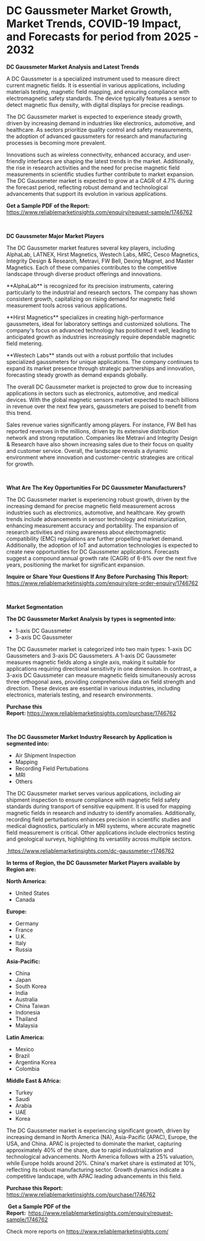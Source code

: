 <p><h1>DC Gaussmeter Market Growth, Market Trends, COVID-19 Impact, and Forecasts for period from 2025 - 2032</h1></p><p><strong>DC Gaussmeter Market Analysis and Latest Trends</strong></p>
<p><p>A DC Gaussmeter is a specialized instrument used to measure direct current magnetic fields. It is essential in various applications, including materials testing, magnetic field mapping, and ensuring compliance with electromagnetic safety standards. The device typically features a sensor to detect magnetic flux density, with digital displays for precise readings.</p><p>The DC Gaussmeter market is expected to experience steady growth, driven by increasing demand in industries like electronics, automotive, and healthcare. As sectors prioritize quality control and safety measurements, the adoption of advanced gaussmeters for research and manufacturing processes is becoming more prevalent. </p><p>Innovations such as wireless connectivity, enhanced accuracy, and user-friendly interfaces are shaping the latest trends in the market. Additionally, the rise in research activities and the need for precise magnetic field measurements in scientific studies further contribute to market expansion. The DC Gaussmeter market is expected to grow at a CAGR of 4.7% during the forecast period, reflecting robust demand and technological advancements that support its evolution in various applications.</p></p>
<p><strong>Get a Sample PDF of the Report:&nbsp;</strong> <a href="https://www.reliablemarketinsights.com/enquiry/request-sample/1746762?utm_campaign=2441&utm_medium=2&utm_source=Github&utm_content=ia&utm_term=09042025&utm_id=dc-gaussmeter">https://www.reliablemarketinsights.com/enquiry/request-sample/1746762</a></p>
<p>&nbsp;</p>
<p><strong>DC Gaussmeter Major Market Players</strong></p>
<p><p>The DC Gaussmeter market features several key players, including AlphaLab, LATNEX, Hirst Magnetics, Westech Labs, MRC, Cesco Magnetics, Integrity Design & Research, Metravi, FW Bell, Dexing Magnet, and Master Magnetics. Each of these companies contributes to the competitive landscape through diverse product offerings and innovations.</p><p>**AlphaLab** is recognized for its precision instruments, catering particularly to the industrial and research sectors. The company has shown consistent growth, capitalizing on rising demand for magnetic field measurement tools across various applications.</p><p>**Hirst Magnetics** specializes in creating high-performance gaussmeters, ideal for laboratory settings and customized solutions. The company's focus on advanced technology has positioned it well, leading to anticipated growth as industries increasingly require dependable magnetic field metering.</p><p>**Westech Labs** stands out with a robust portfolio that includes specialized gaussmeters for unique applications. The company continues to expand its market presence through strategic partnerships and innovation, forecasting steady growth as demand expands globally.</p><p>The overall DC Gaussmeter market is projected to grow due to increasing applications in sectors such as electronics, automotive, and medical devices. With the global magnetic sensors market expected to reach billions in revenue over the next few years, gaussmeters are poised to benefit from this trend.</p><p>Sales revenue varies significantly among players. For instance, FW Bell has reported revenues in the millions, driven by its extensive distribution network and strong reputation. Companies like Metravi and Integrity Design & Research have also shown increasing sales due to their focus on quality and customer service. Overall, the landscape reveals a dynamic environment where innovation and customer-centric strategies are critical for growth.</p></p>
<p>&nbsp;</p>
<p><strong>What Are The Key Opportunities For DC Gaussmeter Manufacturers?</strong></p>
<p><p>The DC Gaussmeter market is experiencing robust growth, driven by the increasing demand for precise magnetic field measurement across industries such as electronics, automotive, and healthcare. Key growth trends include advancements in sensor technology and miniaturization, enhancing measurement accuracy and portability. The expansion of research activities and rising awareness about electromagnetic compatibility (EMC) regulations are further propelling market demand. Additionally, the adoption of IoT and automation technologies is expected to create new opportunities for DC Gaussmeter applications. Forecasts suggest a compound annual growth rate (CAGR) of 6-8% over the next five years, positioning the market for significant expansion.</p></p>
<p><strong>Inquire or Share Your Questions If Any Before Purchasing This Report:</strong> <a href="https://www.reliablemarketinsights.com/enquiry/pre-order-enquiry/1746762?utm_campaign=2441&utm_medium=2&utm_source=Github&utm_content=ia&utm_term=09042025&utm_id=dc-gaussmeter">https://www.reliablemarketinsights.com/enquiry/pre-order-enquiry/1746762</a></p>
<p>&nbsp;</p>
<p><strong>Market Segmentation</strong></p>
<p><strong>The DC Gaussmeter Market Analysis by types is segmented into:</strong></p>
<p><ul><li>1-axis DC Gaussmeter</li><li>3-axis DC Gaussmeter</li></ul></p>
<p><p>The DC Gaussmeter market is categorized into two main types: 1-axis DC Gaussmeters and 3-axis DC Gaussmeters. A 1-axis DC Gaussmeter measures magnetic fields along a single axis, making it suitable for applications requiring directional sensitivity in one dimension. In contrast, a 3-axis DC Gaussmeter can measure magnetic fields simultaneously across three orthogonal axes, providing comprehensive data on field strength and direction. These devices are essential in various industries, including electronics, materials testing, and research environments.</p></p>
<p><strong>Purchase this Report:&nbsp;</strong><a href="https://www.reliablemarketinsights.com/purchase/1746762?utm_campaign=2441&utm_medium=2&utm_source=Github&utm_content=ia&utm_term=09042025&utm_id=dc-gaussmeter">https://www.reliablemarketinsights.com/purchase/1746762</a></p>
<p>&nbsp;</p>
<p><strong>The DC Gaussmeter Market Industry Research by Application is segmented into:</strong></p>
<p><ul><li>Air Shipment Inspection</li><li>Mapping</li><li>Recording Field Pertubations</li><li>MRI</li><li>Others</li></ul></p>
<p><p>The DC Gaussmeter market serves various applications, including air shipment inspection to ensure compliance with magnetic field safety standards during transport of sensitive equipment. It is used for mapping magnetic fields in research and industry to identify anomalies. Additionally, recording field perturbations enhances precision in scientific studies and medical diagnostics, particularly in MRI systems, where accurate magnetic field measurement is critical. Other applications include electronics testing and geological surveys, highlighting its versatility across multiple sectors.</p></p>
<p><a href="https://www.reliablemarketinsights.com/dc-gaussmeter-r1746762?utm_campaign=2441&utm_medium=2&utm_source=Github&utm_content=ia&utm_term=09042025&utm_id=dc-gaussmeter">&nbsp;https://www.reliablemarketinsights.com/dc-gaussmeter-r1746762</a></p>
<p><strong>In terms of Region, the DC Gaussmeter Market Players available by Region are:</strong></p>
<p>
    <p> <strong> North America: </strong>
        <ul>
            <li>United States</li>
            <li>Canada</li>
        </ul>
        </p> 
    <p> <strong> Europe: </strong>
        <ul>
            <li>Germany</li>
            <li>France</li>
            <li>U.K.</li>
            <li>Italy</li>
            <li>Russia</li>
        </ul>
        </p> 
    <p> <strong> Asia-Pacific: </strong>
        <ul>
            <li>China</li>
            <li>Japan</li>
            <li>South Korea</li>
            <li>India</li>
            <li>Australia</li>
            <li>China Taiwan</li>
            <li>Indonesia</li>
            <li>Thailand</li>
            <li>Malaysia</li>
        </ul>
        </p> 
    <p> <strong> Latin America: </strong>
        <ul>
            <li>Mexico</li>
            <li>Brazil</li>
            <li>Argentina Korea</li>
            <li>Colombia</li>
        </ul>
        </p> 
    <p> <strong> Middle East & Africa: </strong>
        <ul>
            <li>Turkey</li>
            <li>Saudi</li>
            <li>Arabia</li>
            <li>UAE</li>
            <li>Korea</li>
        </ul>
    </p>
    </p>
<p><p>The DC Gaussmeter market is experiencing significant growth, driven by increasing demand in North America (NA), Asia-Pacific (APAC), Europe, the USA, and China. APAC is projected to dominate the market, capturing approximately 40% of the share, due to rapid industrialization and technological advancements. North America follows with a 25% valuation, while Europe holds around 20%. China's market share is estimated at 10%, reflecting its robust manufacturing sector. Growth dynamics indicate a competitive landscape, with APAC leading advancements in this field.</p></p>
<p><strong>Purchase this Report: </strong><a href="https://www.reliablemarketinsights.com/purchase/1746762?utm_campaign=2441&utm_medium=2&utm_source=Github&utm_content=ia&utm_term=09042025&utm_id=dc-gaussmeter">https://www.reliablemarketinsights.com/purchase/1746762</a></p>
<p>&nbsp;<strong>Get a Sample PDF of the Report:&nbsp;&nbsp;</strong><a href="https://www.reliablemarketinsights.com/enquiry/request-sample/1746762?utm_campaign=2441&utm_medium=2&utm_source=Github&utm_content=ia&utm_term=09042025&utm_id=dc-gaussmeter">https://www.reliablemarketinsights.com/enquiry/request-sample/1746762</a></p>
<p><strong></strong></p>
<p>Check more reports on <a href="https://www.reliablemarketinsights.com/?utm_campaign=2441&utm_medium=2&utm_source=Github&utm_content=ia&utm_term=09042025&utm_id=dc-gaussmeter">https://www.reliablemarketinsights.com/</a></p>